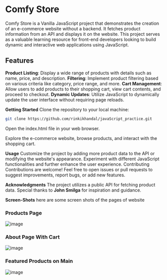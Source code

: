 # Comfy Store

Comfy Store is a Vanilla JavaScript project that demonstrates the creation of an e-commerce website without a backend. It fetches product information from an API and displays it on the website. This project serves as a valuable learning resource for front-end developers looking to build dynamic and interactive web applications using JavaScript.

## Features
__Product Listing__: Display a wide range of products with details such as name, price, and description.
__Filtering__: Implement product filtering based on various criteria like category, price range, and more.
__Cart Management__: Allow users to add products to their shopping cart, view cart contents, and proceed to checkout.
__Dynamic Updates__: Utilize JavaScript to dynamically update the user interface without requiring page reloads.<br/>

__Getting Started__
Clone the repository to your local machine:
```sh
git clone https://github.com/rinkikhandal/javaScript_practice.git
```
Open the index.html file in your web browser.

Explore the e-commerce website, browse products, and interact with the shopping cart.

__Usage__
Customize the project by adding more product data to the API or modifying the website's appearance.
Experiment with different JavaScript functionalities and further enhance the user experience.
Contributing
Contributions are welcome! Feel free to open issues or pull requests to suggest improvements, report bugs, or add new features.

__Acknowledgments__
The project utilizes a public API for fetching product data.
Special thanks to __John Smilga__ for inspiration and guidance.

__Screen-Shots__
here are some screen shots of the pages of website

 ### Products Page 
![image](https://github.com/rinkikhandal/javaScript_practice/assets/99892608/4ee2f4e2-5e56-4bac-9cc8-7f6e3a067095)
### About Page With Cart
![image](https://github.com/rinkikhandal/javaScript_practice/assets/99892608/3a4c40e1-6903-47b7-baa3-fdf39ae0e223)
### Featured Products on Main
![image](https://github.com/rinkikhandal/javaScript_practice/assets/99892608/76e9913d-d2a7-450f-bec7-f7961d4743fa)

